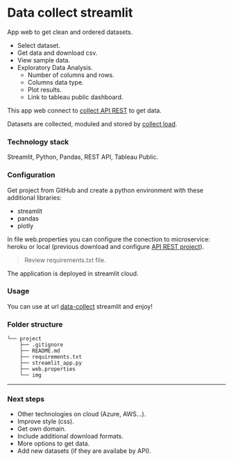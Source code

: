 # Data collect streamlit
App web to get clean and ordered datasets. 
- Select dataset.
- Get data and download csv.
- View sample data.
- Exploratory Data Analysis.
    - Number of columns and rows.
    - Columns data type.
    - Plot results.
    - Link to tableau public dashboard.

This app web connect to [collect API REST](https://github.com/elvestevez/collect_api) to get data.

Datasets are collected, moduled and stored by [collect load](https://github.com/elvestevez/collect_load).

### **Technology stack**
Streamlit, Python, Pandas, REST API, Tableau Public.

### **Configuration**
Get project from GitHub and create a python environment with these additional libraries:
- streamlit
- pandas
- plotly

In file web.properties you can configure the conection to microservice: heroku or local (previous download and configure [API REST project](https://github.com/elvestevez/collect_api)).

> Review requirements.txt file.

The application is deployed in streamlit cloud.

### **Usage**
You can use at url [data-collect](https://data-collect.streamlit.app/) streamlit and enjoy!

### **Folder structure**

```
└── project
    ├── .gitignore
    ├── README.md
    ├── requirements.txt
    ├── streamlit_app.py
    ├── web.properties
    └── img
```

---

### **Next steps**
- Other technologies on cloud (Azure, AWS...).
- Improve style (css).
- Get own domain.
- Include additional download formats.
- More options to get data.
- Add new datasets (if they are availabe by API).
